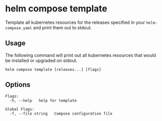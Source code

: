 # helm compose template

Template all kubernetes resources for the releases specified in your `helm-compose.yaml` and print them out to stdout.

## Usage

The following command will print out all kubernetes resources that would be installed or upgraded on stdout.

```
helm compose template [releases...] [flags]
```

## Options

```
Flags:
  -h, --help   help for template

Global Flags:
  -f, --file string   Compose configuration file
```
